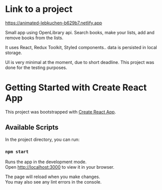 # Link to a project

https://animated-lebkuchen-b629b7.netlify.app

Small app using OpenLibrary api. Search books, make your lists, add and remove books from the lists.

It uses React, Redux Toolkit, Styled components.. data is persisted in local storage.

UI is very minimal at the moment, due to short deadline. This project was done for the testing purposes. 



# Getting Started with Create React App

This project was bootstrapped with [Create React App](https://github.com/facebook/create-react-app).

## Available Scripts

In the project directory, you can run:

### `npm start`

Runs the app in the development mode.\
Open [http://localhost:3000](http://localhost:3000) to view it in your browser.

The page will reload when you make changes.\
You may also see any lint errors in the console.

